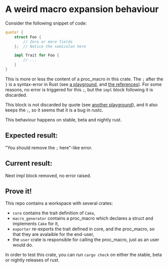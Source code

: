 # A weird macro expansion behaviour

Consider the following snippet of code:

```rust
quote! {
    struct Foo {
        // Zero or more fields
    };  // Notice the semicolon here

    impl Trait for Foo {
        // ...
    }
}
```

This is more or less the content of a proc\_macro in this crate. The `;` after
the `}` is a syntax-error in Rust (see [a playground], and [the references]).
For some reasons, no error is triggered for this `;`, but the `impl` block
following it is discarded.

This block is not discarded by quote (see [another playground]), and it also
keeps the `;`, so it seems that it is a bug in rustc.

This behaviour happens on stable, beta and nightly rust.

## Expected result:

"You should remove the `;` here"-like error.

## Current result:

Next impl block removed, no error raised.

## Prove it!

This repo contains a workspace with several crates:

  - `core` contains the trait definition of `Cake`,
  - `macro_generator` contains a proc\_macro which declares a struct and
implements `Cake` for it,
  - `exporter` re-exports the trait defined in core, and the proc\_macro, so
that they are avalaible for the end-user,
  - the `user` crate is responsible for calling the proc\_macro, just as an user
would do.

In order to test this crate, you can run `cargo check` on either the stable,
beta or nightly releases of rust.


[a playground]: https://play.rust-lang.org/?version=stable&mode=debug&edition=2018&gist=5c5a37542564f2a0467dfb271db722e5
[the references]: https://doc.rust-lang.org/reference/items/structs.html
[another playground]: https://play.rust-lang.org/?version=stable&mode=debug&edition=2018&gist=71edd34b15377745ed0be659a8aaefc6
